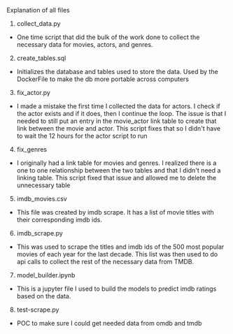 Explanation of all files

1. collect_data.py
- One time script that did the bulk of the work done to collect the necessary data for movies, actors, and genres.
2. create_tables.sql
- Initializes the database and tables used to store the data. Used by the DockerFile to make the db more portable across computers
3. fix_actor.py
- I made a mistake the first time I collected the data for actors. I check if the actor exists and if it does, then I continue the loop. The issue is that I needed to still put an entry in the movie_actor link table to create that link between the movie and actor. This script fixes that so I didn't have to wait the 12 hours for the actor script to run
4. fix_genres
- I originally had a link table for movies and genres. I realized there is a one to one relationship between the two tables and that I didn't need a linking table. This script fixed that issue and allowed me to delete the unnecessary table
5. imdb_movies.csv
- This file was created by imdb scrape. It has a list of movie titles with their corresponding imdb ids.
6. imdb_scrape.py
- This was used to scrape the titles and imdb ids of the 500 most popular movies of each year for the last decade. This list was then used to do api calls to collect the rest of the necessary data from TMDB.
7. model_builder.ipynb
- This is a jupyter file I used to build the models to predict imdb ratings based on the data.
8. test-scrape.py
- POC to make sure I could get needed data from omdb and tmdb